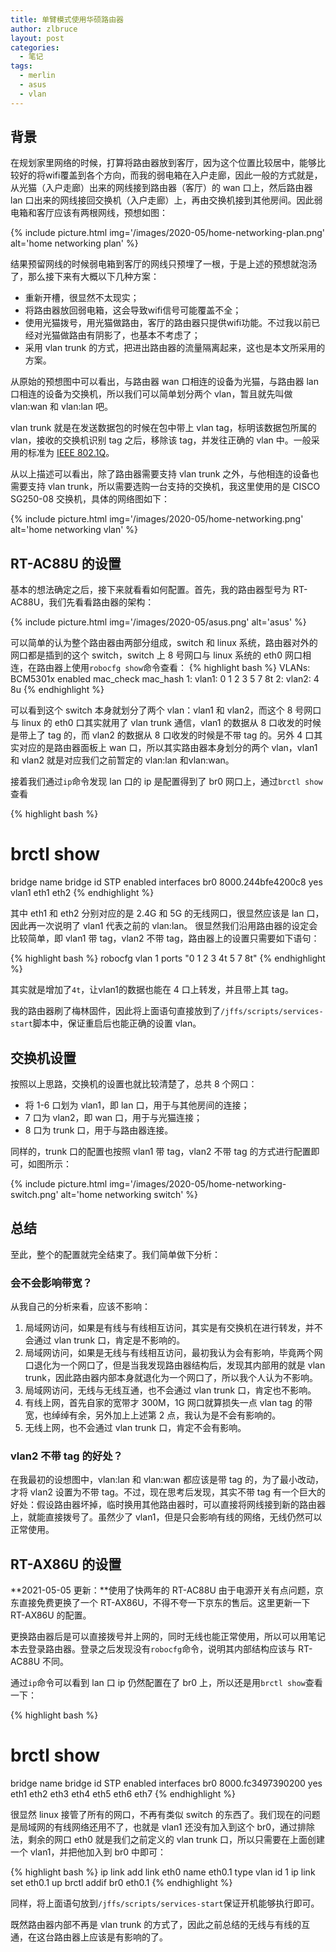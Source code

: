 ```yaml
---
title: 单臂模式使用华硕路由器
author: zlbruce
layout: post
categories:
  - 笔记
tags:
  - merlin
  - asus
  - vlan
---
```

## 背景
在规划家里网络的时候，打算将路由器放到客厅，因为这个位置比较居中，能够比较好的将wifi覆盖到各个方向，而我的弱电箱在入户走廊，因此一般的方式就是，从光猫（入户走廊）出来的网线接到路由器（客厅）的 wan 口上，然后路由器 lan 口出来的网线接回交换机（入户走廊）上，再由交换机接到其他房间。因此弱电箱和客厅应该有两根网线，预想如图：

{% include picture.html img='/images/2020-05/home-networking-plan.png' alt='home networking plan' %}

结果预留网线的时候弱电箱到客厅的网线只预埋了一根，于是上述的预想就泡汤了，那么接下来有大概以下几种方案：
* 重新开槽，很显然不太现实；
* 将路由器放回弱电箱，这会导致wifi信号可能覆盖不全；
* 使用光猫拨号，用光猫做路由，客厅的路由器只提供wifi功能。不过我以前已经对光猫做路由有阴影了，也基本不考虑了；
* 采用 vlan trunk 的方式，把进出路由器的流量隔离起来，这也是本文所采用的方案。

从原始的预想图中可以看出，与路由器 wan 口相连的设备为光猫，与路由器 lan 口相连的设备为交换机，所以我们可以简单划分两个 vlan，暂且就先叫做 vlan:wan 和 vlan:lan 吧。

vlan trunk 就是在发送数据包的时候在包中带上 vlan tag，标明该数据包所属的 vlan，接收的交换机识别 tag 之后，移除该 tag，并发往正确的 vlan 中。一般采用的标准为 [IEEE 802.1Q][1]。

从以上描述可以看出，除了路由器需要支持 vlan trunk 之外，与他相连的设备也需要支持 vlan trunk，所以需要选购一台支持的交换机，我这里使用的是 CISCO SG250-08 交换机，具体的网络图如下：

{% include picture.html img='/images/2020-05/home-networking.png' alt='home networking vlan' %}

## RT-AC88U 的设置
基本的想法确定之后，接下来就看看如何配置。首先，我的路由器型号为 RT-AC88U，我们先看看路由器的架构：

{% include picture.html img='/images/2020-05/asus.png' alt='asus' %}

可以简单的认为整个路由器由两部分组成，switch 和 linux 系统，路由器对外的网口都是插到的这个 switch，switch 上 8 号网口与 linux 系统的 eth0 网口相连，在路由器上使用`robocfg show`命令查看：
{% highlight bash %}
VLANs: BCM5301x enabled mac_check mac_hash
   1: vlan1: 0 1 2 3 5 7 8t
   2: vlan2: 4 8u
{% endhighlight %}

可以看到这个 switch 本身就划分了两个 vlan：vlan1 和 vlan2，而这个 8 号网口与 linux 的 eth0 口其实就用了 vlan trunk 通信，vlan1 的数据从 8 口收发的时候是带上了 tag 的，而 vlan2 的数据从 8 口收发的时候是不带 tag 的。另外 4 口其实对应的是路由器面板上 wan 口，所以其实路由器本身划分的两个 vlan，vlan1 和 vlan2 就是对应我们之前暂定的 vlan:lan 和vlan:wan。

接着我们通过`ip`命令发现 lan 口的 ip 是配置得到了 br0 网口上，通过`brctl show`查看

{% highlight bash %}
# brctl show
bridge name     bridge id               STP enabled     interfaces
br0             8000.244bfe4200c8       yes             vlan1
                                                        eth1
                                                        eth2
{% endhighlight %}

其中 eth1 和 eth2 分别对应的是 2.4G 和 5G 的无线网口，很显然应该是 lan 口，因此再一次说明了 vlan1 代表之前的 vlan:lan。
很显然我们沿用路由器的设定会比较简单，即 vlan1 带 tag，vlan2 不带 tag，路由器上的设置只需要如下语句：

{% highlight bash %}
robocfg vlan 1 ports "0 1 2 3 4t 5 7 8t"
{% endhighlight %}

其实就是增加了`4t`，让vlan1的数据也能在 4 口上转发，并且带上其 tag。

我的路由器刷了梅林固件，因此将上面语句直接放到了`/jffs/scripts/services-start`脚本中，保证重启后也能正确的设置 vlan。

## 交换机设置
按照以上思路，交换机的设置也就比较清楚了，总共 8 个网口：
* 将 1-6 口划为 vlan1，即 lan 口，用于与其他房间的连接；
* 7 口为 vlan2，即 wan 口，用于与光猫连接；
* 8 口为 trunk 口，用于与路由器连接。

同样的，trunk 口的配置也按照 vlan1 带 tag，vlan2 不带 tag 的方式进行配置即可，如图所示：

{% include picture.html img='/images/2020-05/home-networking-switch.png' alt='home networking switch' %}

## 总结
至此，整个的配置就完全结束了。我们简单做下分析：

### 会不会影响带宽？
从我自己的分析来看，应该不影响：
1. 局域网访问，如果是有线与有线相互访问，其实是有交换机在进行转发，并不会通过 vlan trunk 口，肯定是不影响的。
2. 局域网访问，如果是无线与有线相互访问，最初我认为会有影响，毕竟两个网口退化为一个网口了，但是当我发现路由器结构后，发现其内部用的就是 vlan trunk，因此路由器内部本身就退化为一个网口了，所以我个人认为不影响。
3. 局域网访问，无线与无线互通，也不会通过 vlan trunk 口，肯定也不影响。
4. 有线上网，首先自家的宽带才 300M，1G 网口就算损失一点 vlan tag 的带宽，也绰绰有余，另外加上上述第 2 点，我认为是不会有影响的。
5. 无线上网，也不会通过 vlan trunk 口，肯定不会有影响。

### vlan2 不带 tag 的好处？
在我最初的设想图中，vlan:lan 和 vlan:wan 都应该是带 tag 的，为了最小改动，才将 vlan2 设置为不带 tag。不过，现在思考后发现，其实不带 tag 有一个巨大的好处：假设路由器坏掉，临时换用其他路由器时，可以直接将网线接到新的路由器上，就能直接拨号了。虽然少了 vlan1，但是只会影响有线的网络，无线仍然可以正常使用。

## RT-AX86U 的设置
**2021-05-05 更新：**使用了快两年的 RT-AC88U 由于电源开关有点问题，京东直接免费更换了一个 RT-AX86U，不得不夸一下京东的售后。这里更新一下 RT-AX86U 的配置。

更换路由器后是可以直接拨号并上网的，同时无线也能正常使用，所以可以用笔记本去登录路由器。登录之后发现没有`robocfg`命令，说明其内部结构应该与 RT-AC88U 不同。

通过`ip`命令可以看到 lan 口 ip 仍然配置在了 br0 上，所以还是用`brctl show`查看一下：

{% highlight bash %}
# brctl show
bridge name     bridge id               STP enabled     interfaces
br0             8000.fc3497390200       yes             eth1
                                                        eth2
                                                        eth3
                                                        eth4
                                                        eth5
                                                        eth6
                                                        eth7
{% endhighlight %}

很显然 linux 接管了所有的网口，不再有类似 switch 的东西了。我们现在的问题是局域网的有线网络还用不了，也就是 vlan1 还没有加入到这个 br0，通过排除法，剩余的网口 eth0 就是我们之前定义的 vlan trunk 口，所以只需要在上面创建一个 vlan1，并把他加入到 br0 中即可：

{% highlight bash %}
ip link add link eth0 name eth0.1 type vlan id 1
ip link set eth0.1 up
brctl addif br0 eth0.1
{% endhighlight %}

同样，将上面语句放到`/jffs/scripts/services-start`保证开机能够执行即可。

既然路由器内部不再是 vlan trunk 的方式了，因此之前总结的无线与有线的互通，在这台路由器上应该是有影响的了。

 [1]: https://en.wikipedia.org/wiki/IEEE_802.1Q "IEEE 802.1Q"
